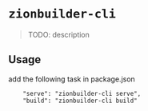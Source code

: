 # `zionbuilder-cli`

> TODO: description

## Usage
add the following task in package.json
```
    "serve": "zionbuilder-cli serve",
    "build": "zionbuilder-cli build"
```
